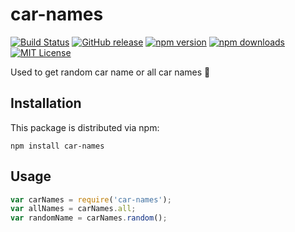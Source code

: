 # car-names

[![Build Status](https://travis-ci.org/palashmon/car-names.svg?branch=master)](https://travis-ci.org/palashmon/car-names)
[![GitHub release](https://img.shields.io/github/release/palashmon/car-names.svg?colorB=32cd32)](https://git.io/vyUIl)
[![npm version](https://img.shields.io/npm/v/car-names.svg)](http://npm.im/car-names)
[![npm downloads](https://img.shields.io/npm/dm/car-names.svg)](http://npm-stat.com/charts.html?package=car-names&from=2017-02-01)
[![MIT License](https://img.shields.io/npm/l/car-names.svg?colorB=0BD6D3)](http://opensource.org/licenses/MIT)

Used to get random car name or all car names :car: 

## Installation

This package is distributed via npm:

```
npm install car-names
```

## Usage

```javascript
var carNames = require('car-names');
var allNames = carNames.all;
var randomName = carNames.random();
```
